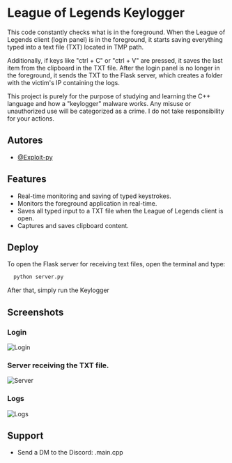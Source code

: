 
# League of Legends Keylogger

This code constantly checks what is in the foreground. When the League of Legends client (login panel) is in the foreground, it starts saving everything typed into a text file (TXT) located in TMP path.

Additionally, if keys like "ctrl + C" or "ctrl + V" are pressed, it saves the last item from the clipboard in the TXT file. After the login panel is no longer in the foreground, it sends the TXT to the Flask server, which creates a folder with the victim's IP containing the logs.

This project is purely for the purpose of studying and learning the C++ language and how a "keylogger" malware works. Any misuse or unauthorized use will be categorized as a crime. I do not take responsibility for your actions.

## Autores

- [@Exploit-py](https://www.github.com/exploit-py)


## Features

- Real-time monitoring and saving of typed keystrokes.
- Monitors the foreground application in real-time.
- Saves all typed input to a TXT file when the League of Legends client is open.
- Captures and saves clipboard content.


## Deploy

To open the Flask server for receiving text files, open the terminal and type:

```bash
  python server.py
```
After that, simply run the Keylogger
## Screenshots

### Login
![Login](https://cdn.discordapp.com/attachments/933791098827059204/1184967215225770054/image.png?ex=669834b7&is=6696e337&hm=dd4810882d9cef3fb98bc1b984d1bdf4e2d5ecc06164ada6c3834146db0af04c&)

### Server receiving the TXT file.
![Server](https://cdn.discordapp.com/attachments/933791098827059204/1184968667163799572/image.png?ex=66983611&is=6696e491&hm=c8146f39e25ca252d8425f1a2a7067873053199b29f75ab631cbe7990d3ec300&)

### Logs
![Logs](https://cdn.discordapp.com/attachments/933791098827059204/1184969493303263434/image.png?ex=669836d6&is=6696e556&hm=900d8e624b5f6c8ca120164d1d665cd93985992334ad118c11b5f66d22f28f93&)
## Support

- Send a DM to the Discord: .main.cpp
